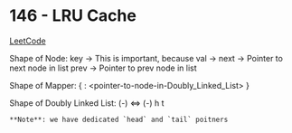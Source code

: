 # 146 - LRU Cache
[LeetCode](https://leetcode.com/problems/lru-cache/)

Shape of Node:
    key         -> This is important, because
    val         -> 
    next        -> Pointer to next node in list
    prev        -> Pointer to prev node in list

Shape of Mapper:
{ <key> : <pointer-to-node-in-Doubly_Linked_List> }

Shape of Doubly Linked List:
   (-) <=> (-)
    h       t
    
    **Note**: we have dedicated `head` and `tail` poitners


